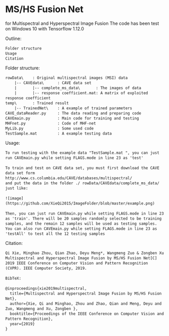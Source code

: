 # MS/HS Fusion Net 
for Multispectral and Hyperspectral Image Fusion
The code has been test on Windows 10 with Tensorflow 1.12.0

Outline:

    Folder structure
    Usage
    Citation
    
Folder structure:

    rowData\    : Original multispectral images (MSI) data 
        |-- CAVEdata\      : CAVE data set
        |       |-- complete_ms_data\       : The images of data
        |       |-- response coefficient.mat: A matrix of exploited response coefficient
    temp\       : Trained result
        |-- TrainedNet\    : A example of trained parameters
    CAVE_dataReader.py     : The data reading and preparing code
    CAVEmain.py            : Main code for training and testing 
    MHFnet.py              : Code of MHF-net 
    MyLib.py               : Some used code
    TestSample.mat         : A example testing data

Usage:

    To run testing with the example data "TestSample.mat ", you can just run CAVEmain.py while setting FLAGS.mode in line 23 as 'test'
      
    To train and test on CAVE data set, you must first download the CAVE data set form 
    http://www.cs.columbia.edu/CAVE/databases/multispectral/
    and put the data in the folder ./ rowData/CAVEdata/complete_ms_data/ just like:
    
    ![image](https://github.com/XieQi2015/ImageFolder/blob/master/example.png)
    
    Then, you can just run CAVEmain.py while setting FLAGS.mode in line 23 as 'train'. There will be 20 samples randomly selected to be training samples, and the remain 12 samples will be used as testing samples.
    You can also run CAVEmain.py while setting FLAGS.mode in line 23 as 'testAll' to test all the 12 testing samples


Citation:

    Qi Xie, Minghao Zhou, Qian Zhao, Deyu Meng*, Wangmeng Zuo & Zongben Xu
    Multispectral and Hyperspectral Image Fusion by MS/HS Fusion Net[C]
    2019 IEEE Conference on Computer Vision and Pattern Recognition (CVPR). IEEE Computer Society, 2019.

    BibTeX:
    
    @inproceedings{xie2019multispectral,
      title={Multispectral and Hyperspectral Image Fusion by MS/HS Fusion Net},
      author={Xie, Qi and Minghao, Zhou and Zhao, Qian and Meng, Deyu and Zuo, Wangmeng and Xu, Zongben },
      booktitle={Proceedings of the IEEE Conference on Computer Vision and Pattern Recognition},
      year={2019} 
    }
